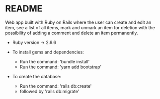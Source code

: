 # README

Web app built with Ruby on Rails where the user can create and edit an item, see a list of all items, mark and unmark an item for deletion with the possibility of adding a comment and delete an item permanently.

- Ruby version -> 2.6.6

* To install gems and dependencies:

  - Run the command: 'bundle install'
  - Run the command: 'yarn add bootstrap'

* To create the database:

  - Run the command: 'rails db:create'
  - followed by 'rails db:migrate'
